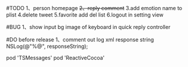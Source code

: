 #TODO
1、person homepage
~~2、reply comment~~
3.add emotion name to plist
4.delete tweet
5.favorite add del list
6.logout in setting view

#BUG
1、show input bg image of keyboard in quick reply controller

#DO before release
1、comment out log xml response string
NSLog(@"%@", responseString);

pod 'TSMessages'
pod 'ReactiveCocoa'